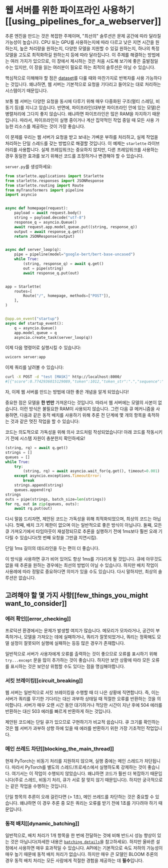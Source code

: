 <!--⚠️ Note that this file is in Markdown but contain specific syntax for our doc-builder (similar to MDX) that may not be
rendered properly in your Markdown viewer.
-->

# 웹 서버를 위한 파이프라인 사용하기[[using_pipelines_for_a_webserver]]

<Tip>
추론 엔진을 만드는 것은 복잡한 주제이며, "최선의" 솔루션은 문제 공간에 따라 달라질 가능성이 높습니다. CPU 또는 GPU를 사용하는지에 따라 다르고 낮은 지연 시간을 원하는지, 높은 처리량을 원하는지, 다양한 모델을 지원할 수 있길 원하는지, 하나의 특정 모델을 고도로 최적화하길 원하는지 등에 따라 달라집니다. 이 주제를 해결하는 방법에는 여러 가지가 있으므로, 이 장에서 제시하는 것은 처음 시도해 보기에 좋은 출발점일 수는 있지만, 이 장을 읽는 여러분이 필요로 하는 최적의 솔루션은 아닐 수 있습니다.
</Tip>

핵심적으로 이해해야 할 점은 [dataset](pipeline_tutorial#using-pipelines-on-a-dataset)를 다룰 때와 마찬가지로 반복자를 사용 가능하다는 것입니다. 왜냐하면, 웹 서버는 기본적으로 요청을 기다리고 들어오는 대로 처리하는 시스템이기 때문입니다.

보통 웹 서버는 다양한 요청을 동시에 다루기 위해 매우 다중화된 구조(멀티 스레딩, 비동기 등)를 지니고 있습니다. 반면에, 파이프라인(대부분 파이프라인 안에 있는 모델)은 병렬처리에 그다지 좋지 않습니다. 왜냐하면 파이프라인은 많은 RAM을 차지하기 때문입니다. 따라서, 파이프라인이 실행 중이거나 계산 집약적인 작업 중일 때 모든 사용 가능한 리소스를 제공하는 것이 가장 좋습니다.

이 문제를 우리는 웹 서버가 요청을 받고 보내는 가벼운 부하를 처리하고, 실제 작업을 처리하는 단일 스레드를 갖는 방법으로 해결할 것입니다. 이 예제는 `starlette` 라이브러리를 사용합니다.
실제 프레임워크는 중요하지 않지만, 다른 프레임워크를 사용하는 경우 동일한 효과를 보기 위해선 코드를 조정하거나 변경해야 할 수 있습니다.

`server.py`를 생성하세요:

```py
from starlette.applications import Starlette
from starlette.responses import JSONResponse
from starlette.routing import Route
from myTransformers import pipeline
import asyncio


async def homepage(request):
    payload = await request.body()
    string = payload.decode("utf-8")
    response_q = asyncio.Queue()
    await request.app.model_queue.put((string, response_q))
    output = await response_q.get()
    return JSONResponse(output)


async def server_loop(q):
    pipe = pipeline(model="google-bert/bert-base-uncased")
    while True:
        (string, response_q) = await q.get()
        out = pipe(string)
        await response_q.put(out)


app = Starlette(
    routes=[
        Route("/", homepage, methods=["POST"]),
    ],
)


@app.on_event("startup")
async def startup_event():
    q = asyncio.Queue()
    app.model_queue = q
    asyncio.create_task(server_loop(q))
```

이제 다음 명령어로 실행시킬 수 있습니다:

```bash
uvicorn server:app
```

이제 쿼리를 날려볼 수 있습니다:

```bash
curl -X POST -d "test [MASK]" http://localhost:8000/
#[{"score":0.7742936015129089,"token":1012,"token_str":".","sequence":"test."},...]
```

자, 이제 웹 서버를 만드는 방법에 대한 좋은 개념을 알게 되었습니다!

중요한 점은 모델을 **한 번만** 가져온다는 것입니다. 따라서 웹 서버에는 모델의 사본이 없습니다. 이런 방식은 불필요한 RAM이 사용되지 않습니다. 그런 다음 큐 메커니즘을 사용하면, 다음과 같은
동적 배치를 사용하기 위해 추론 전 단계에 몇 개의 항목을 축적하는 것과 같은 멋진 작업을 할 수 있습니다:

<Tip warning={true}>
코드는 의도적으로 가독성을 위해 의사 코드처럼 작성되었습니다!
아래 코드를 작동시키기 전에 시스템 자원이 충분한지 확인하세요!
</Tip>

```py
(string, rq) = await q.get()
strings = []
queues = []
while True:
    try:
        (string, rq) = await asyncio.wait_for(q.get(), timeout=0.001)  # 1ms
    except asyncio.exceptions.TimeoutError:
        break
    strings.append(string)
    queues.append(rq)
strings
outs = pipe(strings, batch_size=len(strings))
for rq, out in zip(queues, outs):
    await rq.put(out)
```

다시 말씀 드리자면, 제안된 코드는 가독성을 위해 최적화되었으며, 최상의 코드는 아닙니다.
첫째, 배치 크기 제한이 없으며 이는 일반적으로 좋은 방식이 아닙니다.
둘째, 모든 큐 가져오기에서 타임아웃이 재설정되므로 추론을 실행하기 전에 1ms보다 훨씬 오래 기다릴 수 있습니다(첫 번째 요청을 그만큼 지연시킴).

단일 1ms 길이의 데드라인을 두는 편이 더 좋습니다.

이 방식을 사용하면 큐가 비어 있어도 항상 1ms를 기다리게 될 것입니다. 
큐에 아무것도 없을 때 추론을 원하는 경우에는 최선의 방법이 아닐 수 있습니다.
하지만 배치 작업이 사용례에 따라 정말로 중요하다면 의미가 있을 수도 있습니다. 
다시 말하지만, 최상의 솔루션은 없습니다.

## 고려해야 할 몇 가지 사항[[few_things_you_might want_to_consider]]

### 에러 확인[[error_checking]]

프로덕션 환경에서는 문제가 발생할 여지가 많습니다. 
메모리가 모자라거나, 공간이 부족하거나, 모델을 가져오는 데에 실패하거나, 쿼리가 잘못되었거나, 쿼리는 정확해도 모델 설정이 잘못되어 실행에 실패하는 등등 많은 경우가 존재합니다.

일반적으로 서버가 사용자에게 오류를 출력하는 것이 좋으므로
오류를 표시하기 위해 `try...except` 문을 많이 추가하는 것이 좋습니다. 
하지만 보안 상황에 따라 모든 오류를 표시하는 것은 보안상 위험할 수도 있다는 점을 명심해야합니다.

### 서킷 브레이킹[[circuit_breaking]]

웹 서버는 일반적으로 서킷 브레이킹을 수행할 때 더 나은 상황에 직면합니다.
즉, 이는 서버가 쿼리를 무기한 기다리는 대신 과부하 상태일 때 적절한 오류를 반환하는 것을 의미합니다.
서버가 매우 오랜 시간 동안 대기하거나 적당한 시간이 지난 후에 504 에러를 반환하는 대신 503 에러를 빠르게 반환하게 하는 것입니다.

제안된 코드에는 단일 큐가 있으므로 구현하기가 비교적 쉽습니다.
큐 크기를 확인하는 것은 웹 서버가 과부하 상항 하에 있을 때 에러를 반환하기 위한 가장 기초적인 작업입니다.

### 메인 쓰레드 차단[[blocking_the_main_thread]]

현재 PyTorch는 비동기 처리를 지원하지 않으며, 실행 중에는 메인 스레드가 차단됩니다. 
따라서 PyTorch를 별도의 스레드/프로세스에서 실행하도록 강제하는 것이 좋습니다.
여기서는 이 작업이 수행되지 않았습니다. 왜냐하면 코드가 훨씬 더 복잡하기 때문입니다(주로 스레드, 비동기 처리, 큐가 서로 잘 맞지 않기 때문입니다).
하지만 궁극적으로는 같은 작업을 수행하는 것입니다.

단일 항목의 추론이 오래 걸린다면 (> 1초), 메인 쓰레드를 차단하는 것은 중요할 수 있습니다. 왜냐하면 이 경우 추론 중 모든 쿼리는 오류를 받기 전에 1초를 기다려야 하기 때문입니다.

### 동적 배치[[dynamic_batching]]

일반적으로, 배치 처리가 1개 항목을 한 번에 전달하는 것에 비해 반드시 성능 향상이 있는 것은 아닙니다(자세한 내용은 [`batching details`](./main_classes/pipelines#pipeline-batching)을 참고하세요).
하지만 올바른 설정에서 사용하면 매우 효과적일 수 있습니다.
API에는 기본적으로 속도 저하의 가능성이 매우 높기 때문에 동적 배치 처리가 없습니다.
하지만 매우 큰 모델인 BLOOM 추론의 경우 동적 배치 처리는 모든 사람에게 적절한 경험을 제공하는 데 **필수**입니다.
